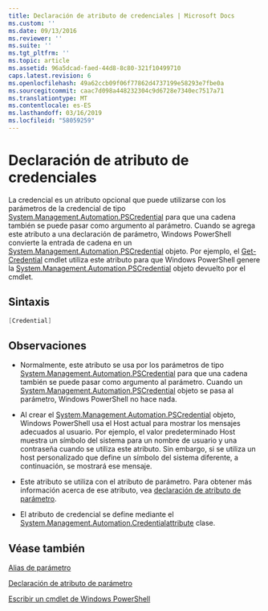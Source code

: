 ```yaml
---
title: Declaración de atributo de credenciales | Microsoft Docs
ms.custom: ''
ms.date: 09/13/2016
ms.reviewer: ''
ms.suite: ''
ms.tgt_pltfrm: ''
ms.topic: article
ms.assetid: 96a5dcad-faed-44d8-8c80-321f10499710
caps.latest.revision: 6
ms.openlocfilehash: 49a62ccb09f06f77862d4737199e58293e7fbe0a
ms.sourcegitcommit: caac7d098a448232304c9d6728e7340ec7517a71
ms.translationtype: MT
ms.contentlocale: es-ES
ms.lasthandoff: 03/16/2019
ms.locfileid: "58059259"
---
```

# <a name="credential-attribute-declaration"></a>Declaración de atributo de credenciales

La credencial es un atributo opcional que puede utilizarse con los parámetros de la credencial de tipo [System.Management.Automation.PSCredential](/dotnet/api/System.Management.Automation.PSCredential) para que una cadena también se puede pasar como argumento al parámetro. Cuando se agrega este atributo a una declaración de parámetro, Windows PowerShell convierte la entrada de cadena en un [System.Management.Automation.PSCredential](/dotnet/api/System.Management.Automation.PSCredential) objeto. Por ejemplo, el [Get-Credential](/powershell/module/Microsoft.PowerShell.Security/Get-Credential) cmdlet utiliza este atributo para que Windows PowerShell genere la [System.Management.Automation.PSCredential](/dotnet/api/System.Management.Automation.PSCredential) objeto devuelto por el cmdlet.

## <a name="syntax"></a>Sintaxis

```csharp
[Credential]
```

## <a name="remarks"></a>Observaciones

- Normalmente, este atributo se usa por los parámetros de tipo [System.Management.Automation.PSCredential](/dotnet/api/System.Management.Automation.PSCredential) para que una cadena también se puede pasar como argumento al parámetro. Cuando un [System.Management.Automation.PSCredential](/dotnet/api/System.Management.Automation.PSCredential) objeto se pasa al parámetro, Windows PowerShell no hace nada.

- Al crear el [System.Management.Automation.PSCredential](/dotnet/api/System.Management.Automation.PSCredential) objeto, Windows PowerShell usa el Host actual para mostrar los mensajes adecuados al usuario. Por ejemplo, el valor predeterminado Host muestra un símbolo del sistema para un nombre de usuario y una contraseña cuando se utiliza este atributo. Sin embargo, si se utiliza un host personalizado que define un símbolo del sistema diferente, a continuación, se mostrará ese mensaje.

- Este atributo se utiliza con el atributo de parámetro. Para obtener más información acerca de ese atributo, vea [declaración de atributo de parámetro](./parameter-attribute-declaration.md).

- El atributo de credencial se define mediante el [System.Management.Automation.Credentialattribute](/dotnet/api/System.Management.Automation.CredentialAttribute) clase.

## <a name="see-also"></a>Véase también

[Alias de parámetro](./parameter-aliases.md)

[Declaración de atributo de parámetro](./parameter-attribute-declaration.md)

[Escribir un cmdlet de Windows PowerShell](./writing-a-windows-powershell-cmdlet.md)
